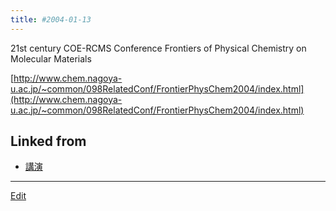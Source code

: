 ```yaml
---
title: #2004-01-13
---
```



21st century COE-RCMS Conference Frontiers of Physical Chemistry on Molecular Materials



[http://www.chem.nagoya-u.ac.jp/~common/098RelatedConf/FrontierPhysChem2004/index.html](http://www.chem.nagoya-u.ac.jp/~common/098RelatedConf/FrontierPhysChem2004/index.html)





## Linked from

* [講演](/講演)


----

[Edit](https://github.com/vitroid/vitroid.github.io/edit/master/MD/2004-01-13.md)

